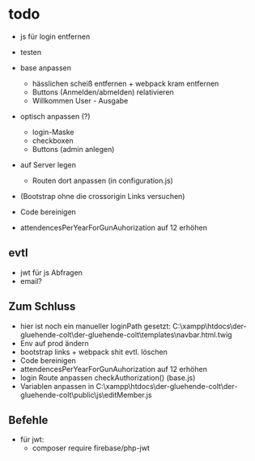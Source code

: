 # todo

- js für login entfernen
- testen
- base anpassen
  - hässlichen scheiß entfernen + webpack kram entfernen
  - Buttons (Anmelden/abmelden) relativieren
  - Willkommen User - Ausgabe

- optisch anpassen (?)
  - login-Maske
  - checkboxen
  - Buttons (admin anlegen)
- auf Server legen
  - Routen dort anpassen (in configuration.js)
- (Bootstrap ohne die crossorigin Links versuchen)
- Code bereinigen
- attendencesPerYearForGunAuhorization auf 12 erhöhen
    

## evtl
- jwt für js Abfragen
- email?

## Zum Schluss
- hier ist noch ein manueller loginPath gesetzt: C:\xampp\htdocs\der-gluehende-colt\der-gluehende-colt\templates\navbar.html.twig
- Env auf prod ändern
- bootstrap links + webpack shit evtl. löschen
- Code bereinigen
- attendencesPerYearForGunAuhorization auf 12 erhöhen
- login Route anpassen checkAuthorization() (base.js)
- Variablen anpassen in C:\xampp\htdocs\der-gluehende-colt\der-gluehende-colt\public\js\editMember.js

## Befehle
- für jwt:
  * composer require firebase/php-jwt

